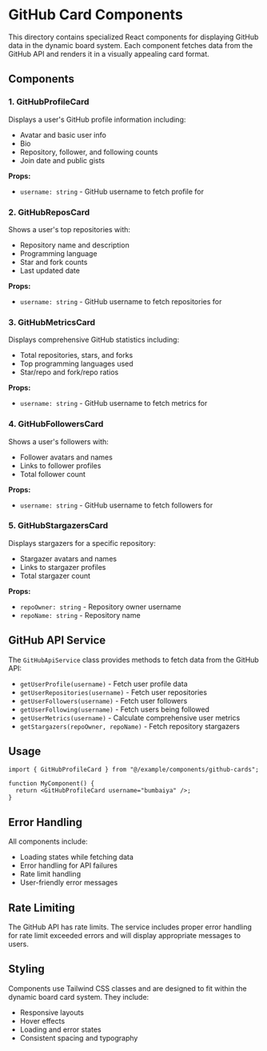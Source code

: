 # GitHub Card Components

This directory contains specialized React components for displaying GitHub data in the dynamic board system. Each component fetches data from the GitHub API and renders it in a visually appealing card format.

## Components

### 1. GitHubProfileCard

Displays a user's GitHub profile information including:

- Avatar and basic user info
- Bio
- Repository, follower, and following counts
- Join date and public gists

**Props:**

- `username: string` - GitHub username to fetch profile for

### 2. GitHubReposCard

Shows a user's top repositories with:

- Repository name and description
- Programming language
- Star and fork counts
- Last updated date

**Props:**

- `username: string` - GitHub username to fetch repositories for

### 3. GitHubMetricsCard

Displays comprehensive GitHub statistics including:

- Total repositories, stars, and forks
- Top programming languages used
- Star/repo and fork/repo ratios

**Props:**

- `username: string` - GitHub username to fetch metrics for

### 4. GitHubFollowersCard

Shows a user's followers with:

- Follower avatars and names
- Links to follower profiles
- Total follower count

**Props:**

- `username: string` - GitHub username to fetch followers for

### 5. GitHubStargazersCard

Displays stargazers for a specific repository:

- Stargazer avatars and names
- Links to stargazer profiles
- Total stargazer count

**Props:**

- `repoOwner: string` - Repository owner username
- `repoName: string` - Repository name

## GitHub API Service

The `GitHubApiService` class provides methods to fetch data from the GitHub API:

- `getUserProfile(username)` - Fetch user profile data
- `getUserRepositories(username)` - Fetch user repositories
- `getUserFollowers(username)` - Fetch user followers
- `getUserFollowing(username)` - Fetch users being followed
- `getUserMetrics(username)` - Calculate comprehensive user metrics
- `getStargazers(repoOwner, repoName)` - Fetch repository stargazers

## Usage

```tsx
import { GitHubProfileCard } from "@/example/components/github-cards";

function MyComponent() {
  return <GitHubProfileCard username="bumbaiya" />;
}
```

## Error Handling

All components include:

- Loading states while fetching data
- Error handling for API failures
- Rate limit handling
- User-friendly error messages

## Rate Limiting

The GitHub API has rate limits. The service includes proper error handling for rate limit exceeded errors and will display appropriate messages to users.

## Styling

Components use Tailwind CSS classes and are designed to fit within the dynamic board card system. They include:

- Responsive layouts
- Hover effects
- Loading and error states
- Consistent spacing and typography
